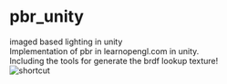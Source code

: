 # pbr_unity
imaged based lighting in unity  
Implementation of pbr in learnopengl.com in unity.  
Including the tools for generate the brdf lookup texture!  
![shortcut](https://github.com/airliang/pbr_unity/blob/master/shortcut/shortcut1.png)
